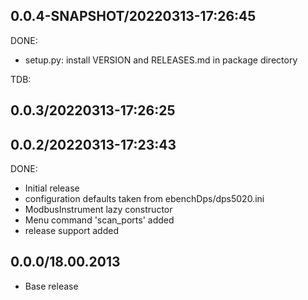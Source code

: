 ## 0.0.4-SNAPSHOT/20220313-17:26:45

DONE:
- setup.py: install VERSION and RELEASES.md in package directory


TDB:

## 0.0.3/20220313-17:26:25
## 0.0.2/20220313-17:23:43

DONE:
- Initial release
- configuration defaults taken from ebenchDps/dps5020.ini
- ModbusInstrument lazy constructor
- Menu command 'scan_ports' added
- release support added



## 0.0.0/18.00.2013

* Base release


